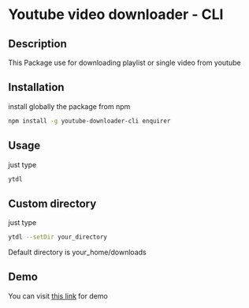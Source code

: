 # Youtube video downloader - CLI

## Description
This Package use for downloading playlist or single video from youtube

## Installation
install globally the package from npm

```bash
npm install -g youtube-downloader-cli enquirer
```

## Usage
just type

```bash
ytdl
```

## Custom directory
just type

```bash
ytdl --setDir your_directory
```

Default directory is your_home/downloads

## Demo
You can visit [this link](https://instagram.fbdo7-1.fna.fbcdn.net/v/t50.2886-16/216859505_951063385678858_2558901082751597075_n.mp4?_nc_ht=instagram.fbdo7-1.fna.fbcdn.net&_nc_cat=110&_nc_ohc=-x_34T-4Q2gAX8_2b67&edm=ADECaisBAAAA&ccb=7-4&oe=60EE169B&oh=0d08faa904ab8e6711c3920c3b88b689&_nc_sid=ca78b6) for demo
